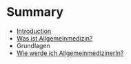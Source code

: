 # Summary

* [Introduction](README.md)
* [Was ist Allgemeinmedizin?](first-question.md)
* Grundlagen
* [Wie werde ich AllgemeinmedizinerIn?](second-question.md)

